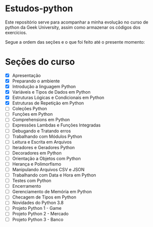# Estudos-python

Este repositório serve para acompanhar a minha evolução no curso de python da Geek University, assim como armazenar os códigos dos exercícios.

Segue a ordem das seções e o que foi feito até o presente momento:

# Seções do curso

- [X] Apresentação
- [X] Preparando o ambiente
- [X] Introdução a linguagem Python
- [X] Variáveis e Tipos de Dados em Python
- [X] Estruturas Lógicas e Condicionais em Python
- [X] Estruturas de Repetição em Python
- [ ] Coleções Python
- [ ] Funções em Python
- [ ] Comprehensions em Python
- [ ] Expressões Lambdas e Funções Integradas
- [ ] Debugando e Tratando erros
- [ ] Trabalhando com Módulos Python
- [ ] Leitura e Escrita em Arquivos
- [ ] Iteradores e Geradores Python
- [ ] Decoradores em Python
- [ ] Orientação a Objetos com Python
- [ ] Herança e Polimorfismo
- [ ] Manipulando Arquivos CSV e JSON
- [ ] Trabalhando com Data e Hora em Python
- [ ] Testes com Python
- [ ] Encerramento
- [ ] Gerenciamento de Memória em Python
- [ ] Checagem de Tipos em Python
- [ ] Novidades do Python 3.8
- [ ] Projeto Python 1 - Game
- [ ] Projeto Python 2 - Mercado
- [ ] Projeto Python 3 - Banco
